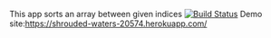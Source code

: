 This app sorts an array between given indices
[![Build Status](https://travis-ci.org/mertserezli/bil481homework1.svg?branch=master)](https://travis-ci.org/mertserezli/bil481homework1)
Demo site:https://shrouded-waters-20574.herokuapp.com/ 
